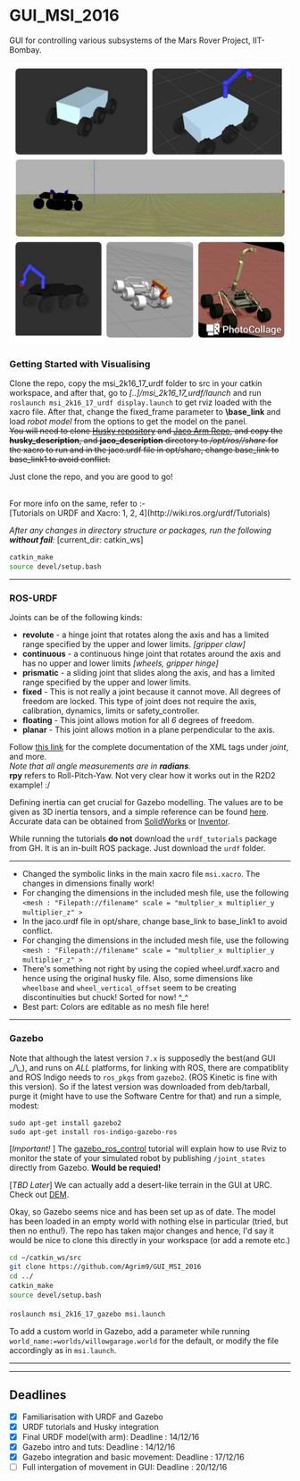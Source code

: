 # GUI_MSI_2016
GUI for controlling various subsystems of the Mars Rover Project, IIT-Bombay.

![The evolution of the rover design!](evolution.jpg)


### Getting Started with Visualising
Clone the repo, copy the msi_2k16_17_urdf folder to src in your catkin workspace, and after that, go to *[..]/msi_2k16_17_urdf/launch* and run `roslaunch msi_2k16_17_urdf display.launch` to get rviz loaded with the xacro file. After that, change the fixed_frame parameter to **\base_link** and load *robot model* from the options to get the model on the panel. </br>
~~You will need to clone [Husky repository](https://github.com/husky/husky) and [Jaco Arm Repo](https://github.com/ksatyaki/JacoROS/), and copy the **husky_description**, and **jaco_description** directory to */opt/ros/<version>/share* for the xacro to run and in the jaco.urdf file in opt/share, change base_link to base_link1 to avoid conflict.~~

Just clone the repo, and you are good to go!

</br>
For more info on the same, refer to :- </br>
[Tutorials on URDF and Xacro: 1, 2, 4](http://wiki.ros.org/urdf/Tutorials) </br>

_After any changes in directory structure or packages, run the following **without fail**:_  [current_dir: catkin_ws]
```bash
catkin_make
source devel/setup.bash
```

---
### ROS-URDF
Joints can be of the following kinds:
* __revolute__ - a hinge joint that rotates along the axis and has a limited range specified by the upper and lower limits. _[gripper claw]_
* __continuous__ - a continuous hinge joint that rotates around the axis and has no upper and lower limits _[wheels, gripper hinge]_
* __prismatic__ - a sliding joint that slides along the axis, and has a limited range specified by the upper and lower limits.
* __fixed__ - This is not really a joint because it cannot move. All degrees of freedom are locked. This type of joint does not require the axis, calibration, dynamics, limits or safety_controller.
* __floating__ - This joint allows motion for all _6_ degrees of freedom.
* __planar__ - This joint allows motion in a plane perpendicular to the axis.

Follow [this link](http://wiki.ros.org/urdf/XML/joint) for the complete documentation of the XML tags under _joint_, and more.  
_Note that all angle measurements are in **radians**._  
**rpy** refers to Roll-Pitch-Yaw. Not very clear how it works out in the R2D2 example! :/


Defining inertia can get crucial for Gazebo modelling. The values are to be given as 3D inertia tensors, and a simple reference can be found [here](https://en.wikipedia.org/wiki/List_of_moments_of_inertia). Accurate data can be obtained from [SolidWorks](https://forum.solidworks.com/thread/59325) or [Inventor](http://forums.autodesk.com/t5/inventor-forum/calculate-moment-of-inertia/td-p/3027000).

While running the tutorials **do not** download the `urdf_tutorials` package from GH. It is an in-built ROS package. Just download the `urdf` folder.

---
* Changed the symbolic links in the main xacro file `msi.xacro`. The changes in dimensions finally work!
* For changing the dimensions in the included mesh file, use the following `<mesh : "Filepath://filename" scale = "multplier_x multiplier_y multiplier_z" >`
* In the jaco.urdf file in opt/share, change base_link to base_link1 to avoid conflict.
* For changing the dimensions in the included mesh file, use the following `<mesh : "Filepath://filename" scale = "multplier_x multiplier_y multiplier_z" >`
* There's something not right by using the copied wheel.urdf.xacro and hence using the original husky file. Also, some dimensions like `wheelbase` and `wheel_vertical_offset` seem to be creating discontinuities but chuck! Sorted for now! ^\_^
* Best part: Colors are editable as no mesh file here!

---  

### Gazebo
Note that although the latest version `7.x` is supposedly the best(and GUI \_/\\\_), and runs on _ALL_ platforms, for linking with ROS, there are compatiblity and ROS Indigo needs to `ros_pkgs` from `gazebo2`. (ROS Kinetic is fine with this version). So if the latest version was downloaded from deb/tarball, purge it (might have to use the Software Centre for that) and run a simple, modest:
```
sudo apt-get install gazebo2
sudo apt-get install ros-indigo-gazebo-ros
```

 [_Important!_ ] The [gazebo_ros_control](http://gazebosim.org/tutorials?tut=ros_control) tutorial will explain how to use Rviz to monitor the state of your simulated robot by publishing `/joint_states` directly from Gazebo. **Would be requied!**

 [_TBD Later_] We can actually add a desert-like terrain in the GUI at URC. Check out [DEM](http://gazebosim.org/tutorials/?tut=dem).

Okay, so Gazebo seems nice and has been set up as of date. The model has been loaded in an empty world with nothing else in particular (tried, but then no enthu!). The repo has taken major changes and hence, I'd say it would be nice to clone this directly in your workspace (or add a remote etc.)
``` bash
cd ~/catkin_ws/src
git clone https://github.com/Agrim9/GUI_MSI_2016
cd ../
catkin_make
source devel/setup.bash

roslaunch msi_2k16_17_gazebo msi.launch
```

To add a custom world in Gazebo, add a parameter while running `world_name:=worlds/willowgarage.world` for the default, or modify the file accordingly as in `msi.launch`.

---

---

## Deadlines
- [x] Familiarisation with URDF and Gazebo
- [x] URDF tutorials and Husky integration
- [x] Final URDF model(with arm): Deadline : 14/12/16
- [x] Gazebo intro and tuts: Deadline : 14/12/16
- [x] Gazebo integration and basic movement: Deadline : 17/12/16
- [ ] Full intergation of movement in GUI: Deadline : 20/12/16
